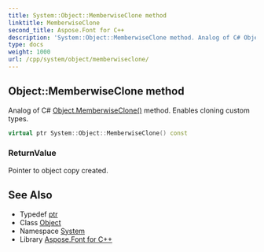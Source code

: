 ```yaml
---
title: System::Object::MemberwiseClone method
linktitle: MemberwiseClone
second_title: Aspose.Font for C++
description: 'System::Object::MemberwiseClone method. Analog of C# Object.MemberwiseClone() method. Enables cloning custom types in C++.'
type: docs
weight: 1000
url: /cpp/system/object/memberwiseclone/
---
```

## Object::MemberwiseClone method


Analog of C# [Object.MemberwiseClone()](./) method. Enables cloning custom types.

```cpp
virtual ptr System::Object::MemberwiseClone() const
```


### ReturnValue

Pointer to object copy created.

## See Also

* Typedef [ptr](../ptr/)
* Class [Object](../)
* Namespace [System](../../)
* Library [Aspose.Font for C++](../../../)
